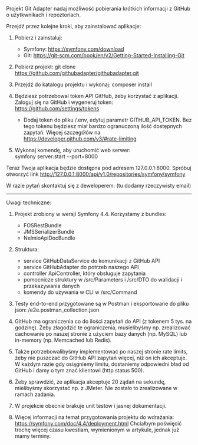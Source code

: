 Projekt Git Adapter nadaj możliwość pobierania krótkich informacji z GitHub o użytkwnikach i repoztoriach.

Przejdź przez kolejne kroki, aby zainstalować aplikacje:

1. Pobierz i zainstaluj:
    * Symfony: https://symfony.com/download
    * Git: https://git-scm.com/book/en/v2/Getting-Started-Installing-Git
 
2. Pobierz projekt:
git clone https://github.com/githubadapter/githubadapter.git

3. Przejdź do katalogu projektu i wykonaj:
composer install

4. Będziesz potrzebowal token API GitHub, żeby korzystać z aplikacji.
Zaloguj się na GitHub i wygeneruj token: https://github.com/settings/tokens
    * Dodaj token do pliku /.env, edytuj parametr GITHUB_API_TOKEN. 
    Bez tego tokenu będziesz miał bardzo ogranuczoną ilość dostępnych zapytań. 
    Więcej szczegółów na https://developer.github.com/v3/#rate-limiting  
    
5. Wykonaj komendę, aby uruchomić web serwer:  
symfony server:start --port=8000

Teraz Twoja aplikacja będzie dostępna pod adresem 127.0.0.1:8000.
Spróbuj otworzyć link
http://127.0.0.1:8000/api/v1.0/repositories/symfony/symfony

W razie pytań skontaktuj się z deweloperem: (tu dodamy rzeczywisty email)

----
Uwagi techniczne:

1. Projekt zrobiony w wersji Symfony 4.4. Korzystamy z bundles: 
    * FOSRestBundle 
    * JMSSerializerBundle 
    * NelmioApiDocBundle

2. Struktura: 
    * service GitHubDataService do komunikacji z GitHub API
    * service GitHubAdapter do potrzeb naszego API
    * controller ApiController, który obsługuje zapytania
    * pomocnicze struktury w /src/Parameters i /src/DTO do walidacji i przekazywania danych
    * komendy do używania w CLI w /src/Command
    
3. Testy end-to-end przygotowane są w Postman i eksportowane do pliku json:
/e2e.postman_collection.json

4. GitHub ma ograniczenia co do ilości zapytań do API (z tokenem 5 tys. na godzinę).
Żeby złagodzić te ograniczenia, musielibyśmy np. zrealizować cachowanie po naszej stronie
z użyciem bazy danych (np. MySQL) lub in-memory (np. Memcached lub Redis).

5. Także potrzebowalibyśmy implementować po naszej stronie rate limits, żeby nie puszczać do GitHub API zapytań więcej, niż on ich akceptuje.
W każdym razie gdy osiągniemy limitu, dostaniemy odpowiedni bład od GitHub i damy o tym znać klientowi (http status 500).

6. Żeby sprawdzić, że aplikacja akceptuje 20 żądań na sekundę, mielibyśmy skorzystać np. z JMeter. Nie zostało to zrealizowane w ramach zadania.

7. W projekcie obecnie brakuje unit testów i jasnej dokumentacji.

8. Więcej informacji na temat przygotowania projektu do wdrażania: https://symfony.com/doc/4.4/deployment.html
Chciałbym poświęcić trochę więcej czasu kwestiam, wymienionym w artykule, jednak już mamy terminy.